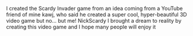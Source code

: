 I created the Scardy Invader game from an idea coming from a YouTube friend of mine kawj, who said he created a super cool, hyper-beautiful 3D video game but no... but me! NickScardy I brought a dream to reality by creating this video game and I hope many people will enjoy it
